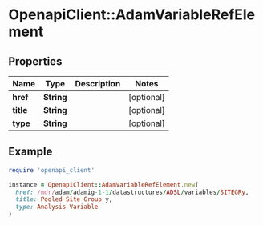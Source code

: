 # OpenapiClient::AdamVariableRefElement

## Properties

| Name | Type | Description | Notes |
| ---- | ---- | ----------- | ----- |
| **href** | **String** |  | [optional] |
| **title** | **String** |  | [optional] |
| **type** | **String** |  | [optional] |

## Example

```ruby
require 'openapi_client'

instance = OpenapiClient::AdamVariableRefElement.new(
  href: /mdr/adam/adamig-1-1/datastructures/ADSL/variables/SITEGRy,
  title: Pooled Site Group y,
  type: Analysis Variable
)
```

